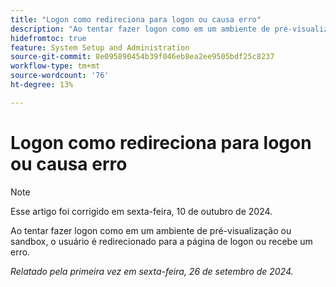 ```yaml
---
title: "Logon como redireciona para logon ou causa erro"
description: "Ao tentar fazer logon como em um ambiente de pré-visualização ou sandbox, o usuário é redirecionado para a página de logon ou recebe um erro."
hidefromtoc: true
feature: System Setup and Administration
source-git-commit: 8e095890454b39f046eb8ea2ee9505bdf25c8237
workflow-type: tm+mt
source-wordcount: '76'
ht-degree: 13%

---
```



# Logon como redireciona para logon ou causa erro

>[!NOTE]
>
>Esse artigo foi corrigido em sexta-feira, 10 de outubro de 2024.

Ao tentar fazer logon como em um ambiente de pré-visualização ou sandbox, o usuário é redirecionado para a página de logon ou recebe um erro.

_Relatado pela primeira vez em sexta-feira, 26 de setembro de 2024._
